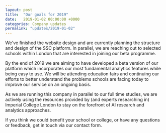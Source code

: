 ```yaml
---
layout: post
title:  "Our goals for 2019"
date:   2019-01-02 00:00:00 +0000
categories: Company updates
permalink: "updates/2019-01-02"
---
```


We've finished the website design and are currently planning the structure and design of the SSC platform. In parallel, we are reaching out to selected schools within London that are interested in joining our beta programme. 

By the end of 2019 we are aiming to have developed a beta version of our platform which incorporates our most fundamental analytics features while being easy to use. We will be attending education fairs and continuing our efforts to better understand the problems schools are facing today to improve our service on an ongoing basis.

As we are running this company in parallel to our full time studies, we are actively using the resources provided by (and experts researching in) Imperial College London to stay on the forefront of AI research and analytics approaches.

If you think we could benefit your school or college, or have any questions or feedback, get in touch via our contact form.
